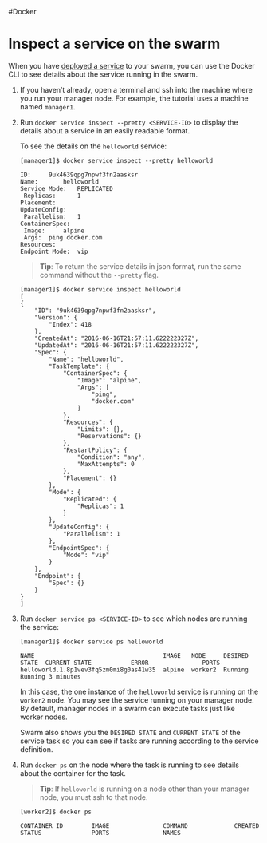 #Docker 
# Inspect a service on the swarm
When you have [deployed a service](https://docs.docker.com/engine/swarm/swarm-tutorial/deploy-service/) to your swarm, you can use the Docker CLI to see details about the service running in the swarm.

1.  If you haven’t already, open a terminal and ssh into the machine where you run your manager node. For example, the tutorial uses a machine named `manager1`.
    
2.  Run `docker service inspect --pretty <SERVICE-ID>` to display the details about a service in an easily readable format.
    
    To see the details on the `helloworld` service:
    
    ```
    [manager1]$ docker service inspect --pretty helloworld
    
    ID:		9uk4639qpg7npwf3fn2aasksr
    Name:		helloworld
    Service Mode:	REPLICATED
     Replicas:		1
    Placement:
    UpdateConfig:
     Parallelism:	1
    ContainerSpec:
     Image:		alpine
     Args:	ping docker.com
    Resources:
    Endpoint Mode:  vip
    ```
    
    > **Tip**: To return the service details in json format, run the same command without the `--pretty` flag.
    
    ```
    [manager1]$ docker service inspect helloworld
    [
    {
        "ID": "9uk4639qpg7npwf3fn2aasksr",
        "Version": {
            "Index": 418
        },
        "CreatedAt": "2016-06-16T21:57:11.622222327Z",
        "UpdatedAt": "2016-06-16T21:57:11.622222327Z",
        "Spec": {
            "Name": "helloworld",
            "TaskTemplate": {
                "ContainerSpec": {
                    "Image": "alpine",
                    "Args": [
                        "ping",
                        "docker.com"
                    ]
                },
                "Resources": {
                    "Limits": {},
                    "Reservations": {}
                },
                "RestartPolicy": {
                    "Condition": "any",
                    "MaxAttempts": 0
                },
                "Placement": {}
            },
            "Mode": {
                "Replicated": {
                    "Replicas": 1
                }
            },
            "UpdateConfig": {
                "Parallelism": 1
            },
            "EndpointSpec": {
                "Mode": "vip"
            }
        },
        "Endpoint": {
            "Spec": {}
        }
    }
    ]
    ```
    
3.  Run `docker service ps <SERVICE-ID>` to see which nodes are running the service:
    
    ```
    [manager1]$ docker service ps helloworld
    
    NAME                                    IMAGE   NODE     DESIRED STATE  CURRENT STATE           ERROR               PORTS
    helloworld.1.8p1vev3fq5zm0mi8g0as41w35  alpine  worker2  Running        Running 3 minutes
    ```
    
    In this case, the one instance of the `helloworld` service is running on the `worker2` node. You may see the service running on your manager node. By default, manager nodes in a swarm can execute tasks just like worker nodes.
    
    Swarm also shows you the `DESIRED STATE` and `CURRENT STATE` of the service task so you can see if tasks are running according to the service definition.
    
4.  Run `docker ps` on the node where the task is running to see details about the container for the task.
    
    > **Tip**: If `helloworld` is running on a node other than your manager node, you must ssh to that node.
    
    ```
    [worker2]$ docker ps
    
    CONTAINER ID        IMAGE               COMMAND             CREATED             STATUS              PORTS               NAMES
    ```